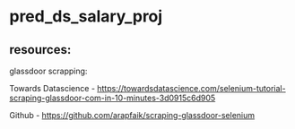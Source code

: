 # pred_ds_salary_proj

## resources:
glassdoor scrapping: 

  Towards Datascience - https://towardsdatascience.com/selenium-tutorial-scraping-glassdoor-com-in-10-minutes-3d0915c6d905

  Github - https://github.com/arapfaik/scraping-glassdoor-selenium
